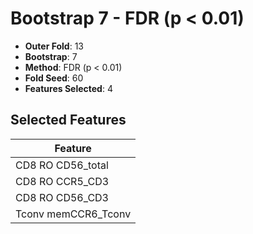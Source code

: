 # Bootstrap 7 - FDR (p < 0.01)

- **Outer Fold**: 13
- **Bootstrap**: 7
- **Method**: FDR (p < 0.01)
- **Fold Seed**: 60
- **Features Selected**: 4

## Selected Features

| Feature |
|---------|
| CD8 RO CD56_total |
| CD8 RO CCR5_CD3 |
| CD8 RO CD56_CD3 |
| Tconv memCCR6_Tconv |
